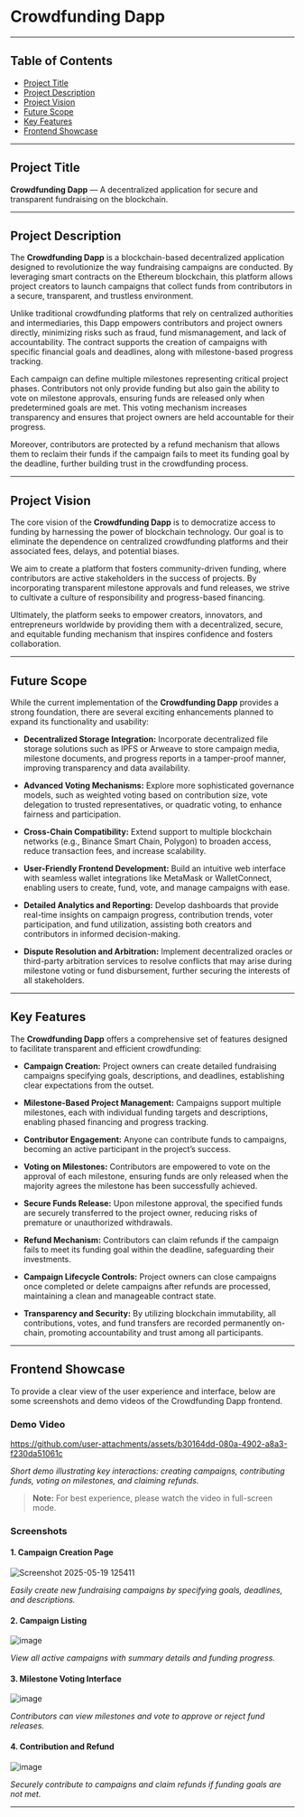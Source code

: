 # Crowdfunding Dapp

---

## Table of Contents
- [Project Title](#project-title)  
- [Project Description](#project-description)  
- [Project Vision](#project-vision)  
- [Future Scope](#future-scope)  
- [Key Features](#key-features)  
- [Frontend Showcase](#frontend-showcase)  

---

## Project Title
**Crowdfunding Dapp** — A decentralized application for secure and transparent fundraising on the blockchain.

---

## Project Description
The **Crowdfunding Dapp** is a blockchain-based decentralized application designed to revolutionize the way fundraising campaigns are conducted. By leveraging smart contracts on the Ethereum blockchain, this platform allows project creators to launch campaigns that collect funds from contributors in a secure, transparent, and trustless environment.

Unlike traditional crowdfunding platforms that rely on centralized authorities and intermediaries, this Dapp empowers contributors and project owners directly, minimizing risks such as fraud, fund mismanagement, and lack of accountability. The contract supports the creation of campaigns with specific financial goals and deadlines, along with milestone-based progress tracking.

Each campaign can define multiple milestones representing critical project phases. Contributors not only provide funding but also gain the ability to vote on milestone approvals, ensuring funds are released only when predetermined goals are met. This voting mechanism increases transparency and ensures that project owners are held accountable for their progress.

Moreover, contributors are protected by a refund mechanism that allows them to reclaim their funds if the campaign fails to meet its funding goal by the deadline, further building trust in the crowdfunding process.

---

## Project Vision
The core vision of the **Crowdfunding Dapp** is to democratize access to funding by harnessing the power of blockchain technology. Our goal is to eliminate the dependence on centralized crowdfunding platforms and their associated fees, delays, and potential biases.

We aim to create a platform that fosters community-driven funding, where contributors are active stakeholders in the success of projects. By incorporating transparent milestone approvals and fund releases, we strive to cultivate a culture of responsibility and progress-based financing.

Ultimately, the platform seeks to empower creators, innovators, and entrepreneurs worldwide by providing them with a decentralized, secure, and equitable funding mechanism that inspires confidence and fosters collaboration.

---

## Future Scope
While the current implementation of the **Crowdfunding Dapp** provides a strong foundation, there are several exciting enhancements planned to expand its functionality and usability:

- **Decentralized Storage Integration:** Incorporate decentralized file storage solutions such as IPFS or Arweave to store campaign media, milestone documents, and progress reports in a tamper-proof manner, improving transparency and data availability.

- **Advanced Voting Mechanisms:** Explore more sophisticated governance models, such as weighted voting based on contribution size, vote delegation to trusted representatives, or quadratic voting, to enhance fairness and participation.

- **Cross-Chain Compatibility:** Extend support to multiple blockchain networks (e.g., Binance Smart Chain, Polygon) to broaden access, reduce transaction fees, and increase scalability.

- **User-Friendly Frontend Development:** Build an intuitive web interface with seamless wallet integrations like MetaMask or WalletConnect, enabling users to create, fund, vote, and manage campaigns with ease.

- **Detailed Analytics and Reporting:** Develop dashboards that provide real-time insights on campaign progress, contribution trends, voter participation, and fund utilization, assisting both creators and contributors in informed decision-making.

- **Dispute Resolution and Arbitration:** Implement decentralized oracles or third-party arbitration services to resolve conflicts that may arise during milestone voting or fund disbursement, further securing the interests of all stakeholders.

---

## Key Features
The **Crowdfunding Dapp** offers a comprehensive set of features designed to facilitate transparent and efficient crowdfunding:

- **Campaign Creation:** Project owners can create detailed fundraising campaigns specifying goals, descriptions, and deadlines, establishing clear expectations from the outset.

- **Milestone-Based Project Management:** Campaigns support multiple milestones, each with individual funding targets and descriptions, enabling phased financing and progress tracking.

- **Contributor Engagement:** Anyone can contribute funds to campaigns, becoming an active participant in the project’s success.

- **Voting on Milestones:** Contributors are empowered to vote on the approval of each milestone, ensuring funds are only released when the majority agrees the milestone has been successfully achieved.

- **Secure Funds Release:** Upon milestone approval, the specified funds are securely transferred to the project owner, reducing risks of premature or unauthorized withdrawals.

- **Refund Mechanism:** Contributors can claim refunds if the campaign fails to meet its funding goal within the deadline, safeguarding their investments.

- **Campaign Lifecycle Controls:** Project owners can close campaigns once completed or delete campaigns after refunds are processed, maintaining a clean and manageable contract state.

- **Transparency and Security:** By utilizing blockchain immutability, all contributions, votes, and fund transfers are recorded permanently on-chain, promoting accountability and trust among all participants.

---

## Frontend Showcase

To provide a clear view of the user experience and interface, below are some screenshots and demo videos of the Crowdfunding Dapp frontend.

### Demo Video

https://github.com/user-attachments/assets/b30164dd-080a-4902-a8a3-f230da51061c

*Short demo illustrating key interactions: creating campaigns, contributing funds, voting on milestones, and claiming refunds.*

> **Note:** For best experience, please watch the video in full-screen mode.

### Screenshots

#### 1. Campaign Creation Page  
![Screenshot 2025-05-19 125411](https://github.com/user-attachments/assets/6f1b12f8-5f97-4b85-84e6-d46b2dde792d)

_Easily create new fundraising campaigns by specifying goals, deadlines, and descriptions._

#### 2. Campaign Listing  
![image](https://github.com/user-attachments/assets/2d36dfc1-b870-49f5-b4de-531688d6bf93) 

_View all active campaigns with summary details and funding progress._

#### 3. Milestone Voting Interface  
![image](https://github.com/user-attachments/assets/c0cdc4a4-0b41-4640-949a-bac14bb976ad)

_Contributors can view milestones and vote to approve or reject fund releases._

#### 4. Contribution and Refund  
![image](https://github.com/user-attachments/assets/57e8d682-2fd4-41b8-af99-b489477f7bd6)

_Securely contribute to campaigns and claim refunds if funding goals are not met._

---

